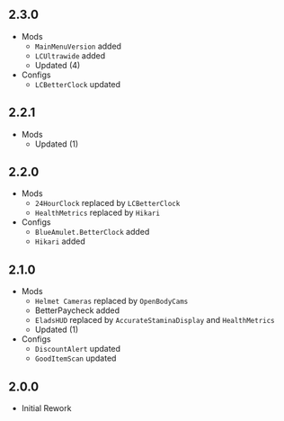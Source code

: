 ## 2.3.0
- Mods
  - `MainMenuVersion` added
  - `LCUltrawide` added
  - Updated (4)
- Configs
  - `LCBetterClock` updated

## 2.2.1
- Mods
  - Updated (1)

## 2.2.0
- Mods
  - `24HourClock` replaced by `LCBetterClock`
  - `HealthMetrics` replaced by `Hikari`
- Configs
  - `BlueAmulet.BetterClock` added
  - `Hikari` added

## 2.1.0
- Mods
  - `Helmet Cameras` replaced by `OpenBodyCams`
  - BetterPaycheck added
  - `EladsHUD` replaced by `AccurateStaminaDisplay` and `HealthMetrics`
  - Updated (1)
- Configs
  - `DiscountAlert` updated
  - `GoodItemScan` updated

## 2.0.0
- Initial Rework